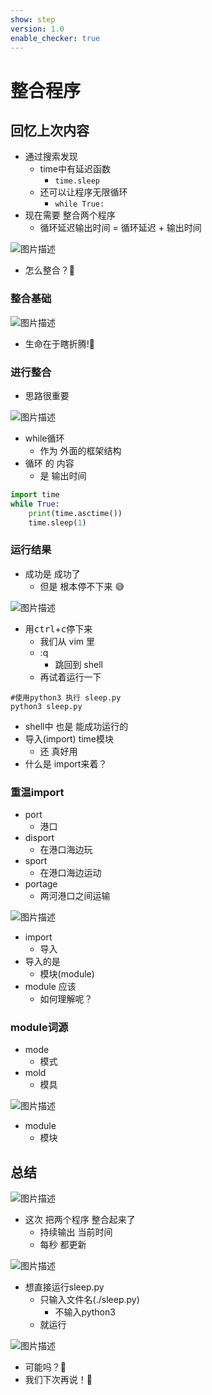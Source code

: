 ```yaml
---
show: step
version: 1.0
enable_checker: true
---
```


# 整合程序

## 回忆上次内容

- 通过搜索发现
	- time中有延迟函数
	    - `time.sleep`
	- 还可以让程序无限循环
	  - `while True:`
- 现在需要 整合两个程序
	- 循环延迟输出时间 = 循环延迟 + 输出时间

![图片描述](https://doc.shiyanlou.com/courses/uid1190679-20220930-1664547170898)

- 怎么整合？🤔

### 整合基础

![图片描述](https://doc.shiyanlou.com/courses/uid1190679-20221007-1665148472369)

- 生命在于瞎折腾!💪

### 进行整合

- 思路很重要

![图片描述](https://doc.shiyanlou.com/courses/uid1190679-20221007-1665148519238)

- while循环 
	- 作为 外面的框架结构
- 循环 的 内容
	- 是 输出时间

```python
import time
while True:
	print(time.asctime())
	time.sleep(1)
```

### 运行结果

- 成功是 成功了
	- 但是 根本停不下来 😅

![图片描述](https://doc.shiyanlou.com/courses/uid1190679-20221011-1665479526468)

- 用<kbd>ctrl</kbd>+<kbd>c</kbd>停下来
	- 我们从 vim 里
	- :q
		- 跳回到 shell 
	- 再试着运行一下		

```shell
#使用python3 执行 sleep.py
python3 sleep.py
```
- shell中 也是 能成功运行的
- 导入(import) time模块
	- 还 真好用
- 什么是 import来着？

### 重温import

- port
	- 港口
- disport 
	- 在港口海边玩
- sport 
	- 在港口海边运动
- portage 
	- 两河港口之间运输

![图片描述](https://doc.shiyanlou.com/courses/uid1190679-20230120-1674213108310)

- import 
	- 导入
- 导入的是
	- 模块(module)
- module 应该
	- 如何理解呢？

### module词源

- mode 
	- 模式
- mold
	- 模具

![图片描述](https://doc.shiyanlou.com/courses/uid1190679-20230120-1674214010187)

- module
	- 模块

## 总结

![图片描述](https://doc.shiyanlou.com/courses/uid1190679-20221007-1665148519238)

- 这次 把两个程序 整合起来了
  - 持续输出 当前时间
  - 每秒 都更新

![图片描述](https://doc.shiyanlou.com/courses/uid1190679-20230125-1674651256206)

- 想直接运行sleep.py
	- 只输入文件名(./sleep.py)
	  - 不输入python3
	- 就运行

![图片描述](https://doc.shiyanlou.com/courses/uid1190679-20230125-1674651374990)

- 可能吗？🤔
- 我们下次再说！👋
